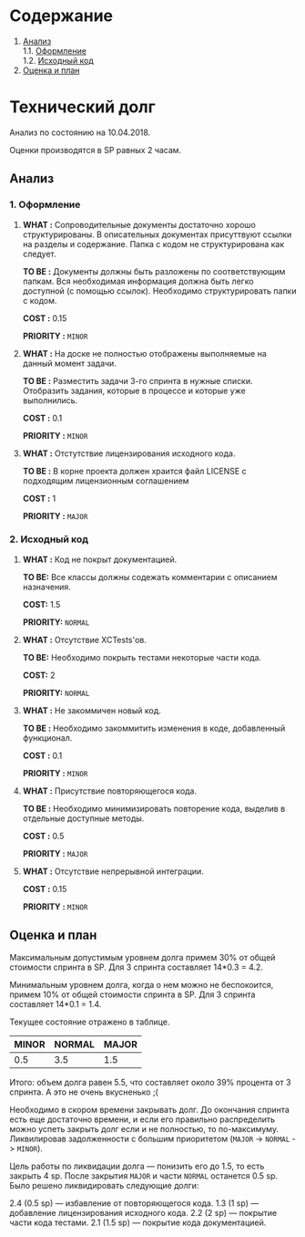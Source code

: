 
# Содержание
1. [Анализ](#part1)  
1.1. [Оформление](#decor)  
1.2. [Исходный код](#code)   
2. [Оценка и план](#part2)      

# Технический долг

Анализ по состоянию на 10.04.2018.

Оценки производятся в SP равных 2 часам.

<a name="part1"/>

## Анализ

<a name="decor"/>

### 1.	Оформление 

   1. **WHAT :**  Сопроводительные документы достаточно хорошо структурированы. В описательных документах присуттвуют ссылки на разделы и содержание. Папка с кодом не структурирована как следует.

      **TO BE :**  Документы должны быть разложены по соответствующим папкам. Вся необходимая информация должна быть легко доступной (с помощью ссылок). Необходимо структурировать папки с кодом.

      **COST :**  0.15

      **PRIORITY :** `MINOR`

  2. **WHAT :** На доске не полностью отображены выполняемые на данный момент задачи. 

      **TO BE :** Разместить задачи 3-го спринта в нужные списки. Отобразить задания, которые в процессе и которые уже выполнились.

      **COST :** 0.1

      **PRIORITY :** `MINOR`

  3. **WHAT :** Отстутствие лицензирования исходного кода.

      **TO BE :** В корне проекта должен храится файл LICENSE с подходящим лицензионным соглашением

      **COST :** 1

      **PRIORITY :** `MAJOR`

<a name="code"/>

### 2.	Исходный код 
  1. **WHAT :**  Код не покрыт документацией.

      **TO BE:** Все классы должны содежать комментарии с описанием назначения.

      **COST:** 1.5

      **PRIORITY:** `NORMAL`
      
  2. **WHAT :**  Отсутствие XCTests'ов.

      **TO BE:** Необходимо покрыть тестами некоторые части кода.

      **COST:** 2

      **PRIORITY:** `NORMAL`
      
  3. **WHAT :** Не закоммичен новый код.

      **TO BE :** Необходимо закоммитить изменения в коде, добавленный функционал.

      **COST :** 0.1

      **PRIORITY :** `MINOR`

  4. **WHAT :** Присутствие повторяющегося кода.

      **TO BE :** Необходимо минимизировать повторение кода, выделив в отдельные доступные методы.

      **COST :** 0.5

      **PRIORITY :** `MAJOR`
    
  5. **WHAT :** Отсутствие непрерывной интеграции.

      **COST :** 0.15

      **PRIORITY :** `MINOR`
 
 <a name="part2"/>
 
 ## Оценка и план
 
 Максимальным допустимым уровнем долга примем 30% от общей стоимости спринта в SP. Для 3 спринта составляет 14*0.3 = 4.2.

Минимальным уровнем долга, когда о нем можно не беспокоится, примем 10% от общей стоимости спринта в SP. Для 3 спринта составляет 14*0.1 = 1.4.

Текущее состояние отражено в таблице.

| MINOR | NORMAL | MAJOR |
|:---|:---|:---|
| 0.5 |	3.5 |	1.5 |

Итого: объем долга равен 5.5, что составляет около 39% процента от 3 спринта. А это не очень вкусненько ;(

Необходимо в скором времени закрывать долг.
До окончания спринта есть еще достаточно времени, и если его правильно распределить можно успеть закрыть долг если и не полностью, то 
по-максимуму. Ликвилировав задолженности с большим приоритетом (`MAJOR` -> `NORMAL` -> `MINOR`).

Цель работы по ликвидации долга — понизить его до 1.5, то есть закрыть 4 sp. После закрытия `MAJOR` и части `NORMAL` останется 0.5 sp. Было решено ликвидировать следующие долги:

2.4 (0.5 sp) — избавление от повторяющегося кода. 
1.3 (1 sp) — добавление лицензирования исходного кода.
2.2 (2 sp) — покрытие части кода тестами.
2.1 (1.5 sp) — покрытие кода документацией.

